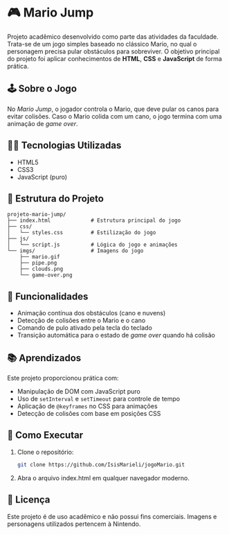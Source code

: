 # 🎮 Mario Jump

Projeto acadêmico desenvolvido como parte das atividades da faculdade. Trata-se de um jogo simples baseado no clássico Mario, no qual o personagem precisa pular obstáculos para sobreviver. O objetivo principal do projeto foi aplicar conhecimentos de **HTML**, **CSS** e **JavaScript** de forma prática.

## 🕹️ Sobre o Jogo

No *Mario Jump*, o jogador controla o Mario, que deve pular os canos para evitar colisões. Caso o Mario colida com um cano, o jogo termina com uma animação de *game over*.

## 🧑‍💻 Tecnologias Utilizadas

- HTML5  
- CSS3  
- JavaScript (puro)

## 📂 Estrutura do Projeto

```plaintext
projeto-mario-jump/
├── index.html             # Estrutura principal do jogo
├── css/
│   └── styles.css         # Estilização do jogo
├── js/
│   └── script.js          # Lógica do jogo e animações
└── imgs/                  # Imagens do jogo
    ├── mario.gif
    ├── pipe.png
    ├── clouds.png
    └── game-over.png
```

## 🎯 Funcionalidades

- Animação contínua dos obstáculos (cano e nuvens)
- Detecção de colisões entre o Mario e o cano
- Comando de pulo ativado pela tecla do teclado
- Transição automática para o estado de *game over* quando há colisão

## 📚 Aprendizados

Este projeto proporcionou prática com:

- Manipulação de DOM com JavaScript puro
- Uso de `setInterval` e `setTimeout` para controle de tempo
- Aplicação de `@keyframes` no CSS para animações
- Detecção de colisões com base em posições CSS

## 🚀 Como Executar

1. Clone o repositório:

   ```bash
   git clone https://github.com/IsisMarieli/jogoMario.git

2. Abra o arquivo index.html em qualquer navegador moderno.

## 📝 Licença
Este projeto é de uso acadêmico e não possui fins comerciais. Imagens e personagens utilizados pertencem à Nintendo.

